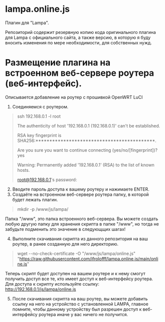 # lampa.online.js
Плагин для "Lampa".

Репозиторий содержит резервную копию кода оригинального плагина для Lampa с официального сайта, а также версию, в которую я буду вносить изменения по мере необходимости, для собственных нужд.

# Размещение плагина на встроенном веб-сервере роутера (веб-интерфейс).

Описывается добавление на роутер с прошивкой OpenWRT LuCI

1. Соединяемся с роутером.

> ssh 192.168.0.1 -l root
> 
> The authenticity of host '192.168.0.1 (192.168.0.1)' can't be established.
> 
> RSA key fingerprint is SHA256:*******************************************.
> 
> Are you sure you want to continue connecting (yes/no/[fingerprint])? yes
> 
> Warning: Permanently added '192.168.0.1' (RSA) to the list of known hosts.
> 
> root@192.168.0.1's password:

2. Вводите пароль доступа к вашему роутеру и нажимаете ENTER.
3. Создаёте на встроенном веб-сервере роутера папку, в которой будет лежать плагин.

> mkdir -p /www/js/lampa/

Папка "/www", это папка встроенного веб-сервера.
Вы можете создать любую другую папку для хранения скрипта в папке "/www", но тогда не забудьте подменить это значение в следующщих шагах!

4. Выполните скачивания скрипта из данного репозитория на ваш роутер, в ранее созданную для него директорию.

> wget --no-check-certificate -O "/www/js/lampa/online.js" "https://raw.githubusercontent.com/ifrolofff/lampa.online.js/main/online.js"

Теперь скрипт будет доступен на вашем роутере и к нему смогут получить доступ все те, кто имеет доступ к веб-интерфейсу роутера.
Для доступа к скрипту используйте ссылку: http://192.168.0.1/js/lampa/online.js

5. После скачивания скрипта на ваш роутер, вы можете добавить ссылку на него на устройство с установленной LAMPA, главное помните, чтобы данному устройству был разрешен доступ к веб-интерфейсу роутера иначе у вас ничего не получится.
